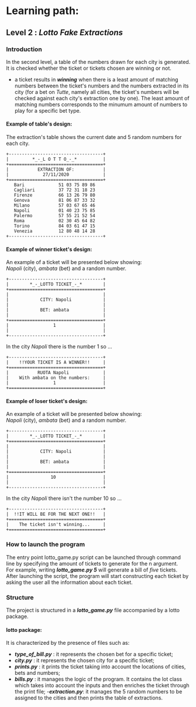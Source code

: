 # Learning path:
## Level 2 : _Lotto Fake Extractions_
### Introduction
In the second level, a table of the numbers drawn for each city is generated. 
It is checked whether the ticket or tickets chosen are winning or not. 
- a ticket results in ***winning*** when there is a least amount of matching numbers between the ticket's numbers and the numbers extracted in its city (for a bet on _Tutte_, namely all cities, the ticket's numbers will be checked against each city's extraction one by one). The least amount of matching numbers corresponds to the minumum amount of numbers to play for a specific bet type.

#### Example of table's design:
The extraction's table shows the current date and 5 random numbers for each city.
```
+------------------------------------+
|         *_-_L O T T O_-_*          |
+====================================+
|           EXTRACTION OF:           |
|             27/11/2020             |
+====================================+
   Bari             51 03 75 89 86
   Cagliari         37 72 31 18 23
   Firenze          66 13 26 79 80
   Genova           81 06 87 33 32
   Milano           57 03 67 65 46
   Napoli           01 40 23 75 85
   Palermo          57 55 21 52 54
   Roma             02 30 45 64 82
   Torino           84 03 61 47 15
   Venezia          12 80 48 14 28
+------------------------------------+
```


#### Example of winner ticket's design: 
An example of a ticket will be presented below showing:   
_Napoli_ (city), _ambata_ (bet) and a random number.

```
+------------------------------------+
|        *_-_LOTTO TICKET_-_*        |
+====================================+
|                                    |
|            CITY: Napoli            |
|                                    |
|            BET: ambata             |
|                                    |
+====================================+
|                 1                  |
|                                    |
+------------------------------------+
```  
In the city _Napoli_ there is the number 1 so ...
``` 
+------------------------------------+
|    !!YOUR TICKET IS A WINNER!!     |
+====================================+
|           RUOTA Napoli             |
|    With ambata on the numbers:     |
|                 1                  |
+====================================+
``` 

#### Example of loser ticket's design: 
An example of a ticket will be presented below showing:   
_Napoli_ (city), _ambata_ (bet) and a random number.

```
+------------------------------------+
|        *_-_LOTTO TICKET_-_*        |
+====================================+
|                                    |
|            CITY: Napoli            |
|                                    |
|            BET: ambata             |
|                                    |
+====================================+
|                10                  |
|                                    |
+------------------------------------+
``` 
In the city _Napoli_ there isn't the number 10 so ...
``` 
+------------------------------------+
|  !!IT WILL BE FOR THE NEXT ONE!!   |
+====================================+
|    The ticket isn't winning...     |
+====================================+
``` 

### How to launch the program
The entry point lotto_game.py script can be launched through command line by specifying the amount of tickets to generate for the n argument.  
For example, writing ***lotto_game.py 5*** will generate a bill of _five_ tickets.  
After launching the script, the program will start constructing each ticket by asking the user all the information about each ticket.

### Structure
The project is structured in a ***lotto_game.py*** file accompanied by a lotto package.
#### lotto package:
It is characterized by the presence of files such as:
- ***type_of_bill.py*** : it represents the chosen bet for a specific ticket;
- ***city.py*** : it represents the chosen city for a specific ticket;
- ***prints.py*** : it prints the ticket taking into account the locations of cities, bets and numbers;
- ***bills.py*** : it manages the logic of the program. It contains the lot class which takes into account the inputs and then enriches the ticket through the print file;
-***extraction.py***: it manages the 5 random numbers to be assigned to the cities and then prints the table of extractions.